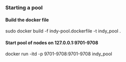 ### Starting a pool
#### Build the docker file
sudo docker build -f indy-pool.dockerfile -t indy_pool .
#### Start pool of nodes on 127.0.0.1:9701-9708
docker run -itd -p 9701-9708:9701-9708 indy_pool
